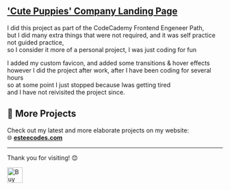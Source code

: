 <h2><a href="https://esteecodes.github.io/Cute-Puppies-Company-Landing-Page/" target="_blank">'Cute Puppies' Company Landing Page</a></h2>

<p> I did this project as part of the CodeCademy Frontend Engeneer Path, <br>
  but I did many extra things that were not required, and it was self practice not guided practice, <br> 
  so I consider it more of a personal project, I was just coding for fun</p>

<p> I added my custom favicon, and added some transitions & hover effects <br>
  however I did the project after work, after I have been coding for several hours <br>
  so at some point I just stopped because Iwas getting tired <br>and I have not reivisited the project since.</p>

## 🔗 More Projects

Check out my latest and more elaborate projects on my website:  
🌐 **[esteecodes.com](https://esteecodes.com)**

---

Thank you for visiting! 😊

<a href='https://ko-fi.com/esteecodes' target='_blank'><img height='36' style='border:0px;height:36px;' src='https://cdn.ko-fi.com/cdn/kofi2.png?v=3' alt='Buy Me a Coffee at ko-fi.com' /></a>
